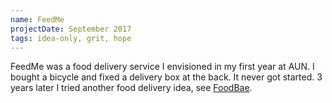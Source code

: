 ```yaml
---
name: FeedMe
projectDate: September 2017
tags: idea-only, grit, hope
---
```


FeedMe was a food delivery service I envisioned in my first year at AUN. I bought a bicycle and fixed a delivery box at the back.  It never got started. 3 years later I tried another food delivery idea, see [FoodBae](/projects#foodbae).
